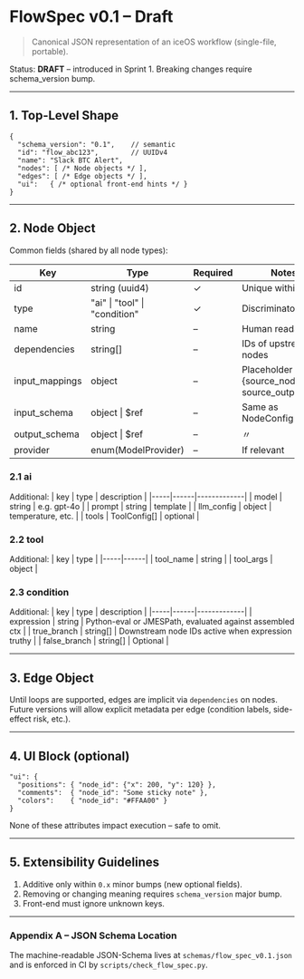 # FlowSpec v0.1 – Draft

> Canonical JSON representation of an iceOS workflow (single-file, portable).

Status: **DRAFT** – introduced in Sprint 1. Breaking changes require schema_version bump.

---

## 1. Top-Level Shape

```jsonc
{
  "schema_version": "0.1",    // semantic
  "id": "flow_abc123",        // UUIDv4
  "name": "Slack BTC Alert",
  "nodes": [ /* Node objects */ ],
  "edges": [ /* Edge objects */ ],
  "ui":   { /* optional front-end hints */ }
}
```

---

## 2. Node Object

Common fields (shared by all node types):

| Key            | Type                | Required | Notes |
|----------------|---------------------|----------|-------|
| id             | string (uuid4)      | ✓        | Unique within flow |
| type           | "ai" \| "tool" \| "condition" | ✓ | Discriminator |
| name           | string              | –        | Human readable |
| dependencies   | string[]            | –        | IDs of upstream nodes |
| input_mappings | object              | –        | Placeholder → {source_node_id, source_output_key} |
| input_schema   | object \| $ref       | –        | Same as NodeConfig |
| output_schema  | object \| $ref       | –        | 〃 |
| provider       | enum(ModelProvider) | –        | If relevant |

### 2.1 ai
Additional:
| key | type | description |
|-----|------|-------------|
| model | string | e.g. gpt-4o |
| prompt | string | template |
| llm_config | object | temperature, etc. |
| tools | ToolConfig[] | optional |

### 2.2 tool
Additional:
| key | type |
|-----|------|
| tool_name | string |
| tool_args | object |

### 2.3 condition
Additional:
| key | type | description |
|-----|------|-------------|
| expression | string | Python-eval or JMESPath, evaluated against assembled ctx |
| true_branch | string[] | Downstream node IDs active when expression truthy |
| false_branch | string[] | Optional |

---

## 3. Edge Object

Until loops are supported, edges are implicit via `dependencies` on nodes. Future versions will allow explicit metadata per edge (condition labels, side-effect risk, etc.).

---

## 4. UI Block (optional)

```jsonc
"ui": {
  "positions": { "node_id": {"x": 200, "y": 120} },
  "comments":  { "node_id": "Some sticky note" },
  "colors":    { "node_id": "#FFAA00" }
}
```

None of these attributes impact execution – safe to omit.

---

## 5. Extensibility Guidelines

1. Additive only within `0.x` minor bumps (new optional fields).
2. Removing or changing meaning requires `schema_version` major bump.
3. Front-end must ignore unknown keys.

---

### Appendix A – JSON Schema Location

The machine-readable JSON-Schema lives at `schemas/flow_spec_v0.1.json` and is enforced in CI by `scripts/check_flow_spec.py`. 
